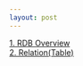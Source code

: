 ```yaml
---
layout: post
--- 
```

<a href="/board/Database/DB1">1. RDB Overview</a><br>
<a href="/board/Database/DB2">2. Relation(Table)</a><br>